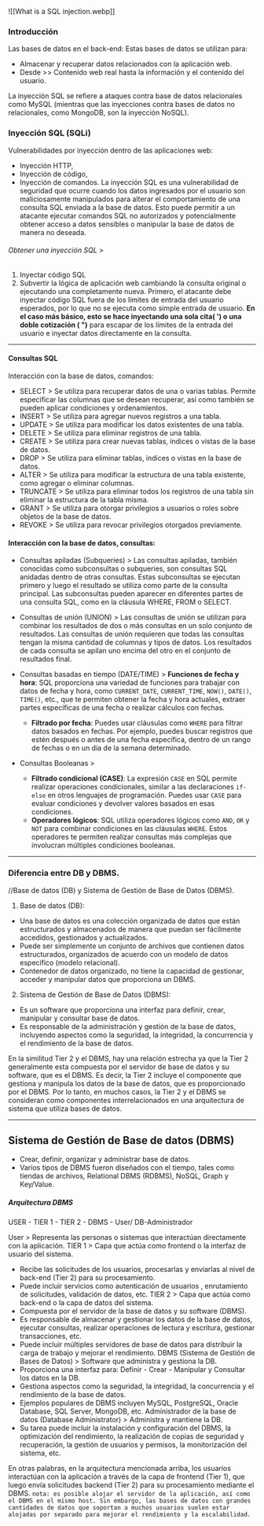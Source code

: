 ![[What is a SQL injection.webp]]
### Introducción 
Las bases de datos en el back-end: Estas bases de datos se utilizan para:
+ Almacenar y recuperar datos relacionados con la aplicación web.
+ Desde >> Contenido web real hasta la información y el contenido del usuario.

La inyección SQL se refiere a ataques contra base de datos relacionales como MySQL 
(mientras que las inyecciones contra bases de datos no relacionales, como MongoDB, son la inyección NoSQL).
### Inyección SQL (SQLi)

Vulnerabilidades por inyección dentro de las aplicaciones web:
+ Inyección HTTP,
+ Inyección de código,
+ Inyección de comandos.
La inyección SQL es una vulnerabilidad de seguridad que ocurre cuando los datos ingresados por el usuario son maliciosamente manipulados para alterar el comportamiento de una consulta SQL enviada a la base de datos. Esto puede permitir a un atacante ejecutar comandos SQL no autorizados y potencialmente obtener acceso a datos sensibles o manipular la base de datos de manera no deseada.
###### Obtener una inyección SQL >
1. Inyectar código SQL
2. Subvertir la lógica de aplicación web cambiando la consulta original o ejecutando una completamente nueva.
Primero, el atacante debe inyectar código SQL fuera de los límites de entrada del usuario esperados, por lo que no se ejecuta como simple entrada de usuario. **En el caso más básico, esto se hace inyectando una sola cita( ') o una doble cotización ( ")** para escapar de los límites de la entrada del usuario e inyectar datos directamente en la consulta.

----
#### Consultas SQL 
Interacción con la base de datos, comandos:
+ SELECT > Se utiliza para recuperar datos de una o varias tablas. Permite especificar las columnas que se desean recuperar, así como también se pueden aplicar condiciones y ordenamientos.
+ INSERT > Se utiliza para agregar nuevos registros a una tabla.
+ UPDATE > Se utiliza para modificar los datos existentes de una tabla.
+ DELETE > Se utiliza para eliminar registros de una tabla.
+ CREATE > Se utiliza para crear nuevas tablas, índices o vistas de la base de datos.
+ DROP > Se utiliza para eliminar tablas, índices o vistas en la base de datos.
+ ALTER > Se utiliza para modificar la estructura de una tabla existente, como agregar o eliminar columnas.
+ TRUNCATE > Se utiliza para eliminar todos los registros de una tabla sin eliminar la estructura de la tabla misma.
+ GRANT > Se utiliza para otorgar privilegios a usuarios o roles sobre objetos de la base de datos.
+ REVOKE > Se utiliza para revocar privilegios otorgados previamente.
#### Interacción con la base de datos, consultas:
+ Consultas apiladas (Subqueries) > Las consultas apiladas, también conocidas como subconsultas o subqueries, son consultas SQL anidadas dentro de otras consultas. Estas subconsultas se ejecutan primero y luego el resultado se utiliza como parte de la consulta principal. Las subconsultas pueden aparecer en diferentes partes de una consulta SQL, como en la cláusula WHERE, FROM o SELECT.

+ Consultas de unión (UNION) > Las consultas de unión se utilizan para combinar los resultados de dos o más consultas en un solo conjunto de resultados. Las consultas de unión requieren que todas las consultas tengan la misma cantidad de columnas y tipos de datos. Los resultados de cada consulta se apilan uno encima del otro en el conjunto de resultados final.

+ Consultas basadas en tiempo (DATE/TIME) >
 **Funciones de fecha y hora**: SQL proporciona una variedad de funciones para trabajar con datos de fecha y hora, como `CURRENT_DATE`, `CURRENT_TIME`, `NOW()`, `DATE()`, `TIME()`, etc., que te permiten obtener la fecha y hora actuales, extraer partes específicas de una fecha o realizar cálculos con fechas.
	- **Filtrado por fecha**: Puedes usar cláusulas como `WHERE` para filtrar datos basados en fechas. Por ejemplo, puedes buscar registros que estén después o antes de una fecha específica, dentro de un rango de fechas o en un día de la semana determinado.

+ Consultas Booleanas >
	- **Filtrado condicional (CASE)**: La expresión `CASE` en SQL permite realizar operaciones condicionales, similar a las declaraciones `if-else` en otros lenguajes de programación. Puedes usar `CASE` para evaluar condiciones y devolver valores basados en esas condiciones.
	- **Operadores lógicos**: SQL utiliza operadores lógicos como `AND`, `OR` y `NOT` para combinar condiciones en las cláusulas `WHERE`. Estos operadores te permiten realizar consultas más complejas que involucran múltiples condiciones booleanas.
---
### Diferencia entre DB y DBMS.
//Base de datos (DB) y Sistema de Gestión de Base de Datos (DBMS).
1. Base de datos (DB):
+ Una base de datos es una colección organizada de datos que están estructurados y almacenados de manera que puedan ser fácilmente accedidos, gestionados y actualizados.
+ Puede ser simplemente un conjunto de archivos que contienen datos estructurados, organizados de acuerdo con un modelo de datos específico (modelo relacional).
+ Contenedor de datos organizado, no tiene la capacidad de gestionar, acceder y manipular datos que proporciona un DBMS.
2. Sistema de Gestión de Base de Datos (DBMS):
+ Es un software que proporciona una interfaz para definir, crear, manipular y consultar base de datos.
+ Es responsable de la administración y gestión de la base de datos, incluyendo aspectos como la seguridad, la integridad, la concurrencia y el rendimiento de la base de datos. 

En la similitud Tier 2 y el DBMS, hay una relación estrecha ya que la Tier 2 generalmente esta compuesta por el servidor de base de datos y su software, que es el DBMS. Es decir, la Tier 2 incluye el componente que gestiona y manipula los datos de la base de datos, que es proporcionado por el DBMS. Por lo tanto, en muchos casos, la Tier 2 y el DBMS se consideran como componentes interrelacionados en una arquitectura de sistema que utiliza bases de datos.

---
## Sistema de Gestión de Base de datos (DBMS)
+ Crear, definir, organizar y administrar base de datos.
+ Varios tipos de DBMS fueron diseñados con el tiempo, tales como tiendas de archivos, Relational DBMS (RDBMS), NoSQL, Graph y Key/Value.

##### Arquitectura DBMS
USER - TIER 1 - TIER 2 - DBMS - User/ DB-Administrador

User > Representa las personas o sistemas que interactúan directamente con la aplicación.
TIER 1 > Capa que actúa como frontend o la interfaz de usuario del sistema. 
+ Recibe las solicitudes de los usuarios, procesarlas y enviarlas al nivel de back-end (Tier 2) para su procesamiento.
+ Puede incluir servicios como autenticación de usuarios , enrutamiento de solicitudes, validación de datos, etc.
TIER 2 > Capa que actúa como back-end o la capa de datos del sistema.
+ Compuesta por el servidor de la base de datos y su software (DBMS).
+ Es responsable de almacenar y gestionar los datos de la base de datos, ejecutar consultas, realizar operaciones de lectura y escritura, gestionar transacciones, etc.
+ Puede incluir múltiples servidores de base de datos para distribuir la carga de trabajo y mejorar el rendimiento.
DBMS (Sistema de Gestión de Bases de Datos) > Software que administra y gestiona la DB.
+ Proporciona una interfaz para: Definir - Crear - Manipular y Consultar los datos en la DB.
+ Gestiona aspectos como la seguridad, la integridad, la concurrencia y el rendimiento de la base de datos.
+ Ejemplos populares de DBMS incluyen MySQL, PostgreSQL, Oracle Database, SQL Server, MongoDB, etc.
Administrador de la base de datos (Database Administrator) > Administra y mantiene la DB.
+ Su tarea puede incluir la instalación y configuración del DBMS, la optimización del rendimiento, la realización de copias de seguridad y recuperación, la gestión de usuarios y permisos, la monitorización del sistema, etc.

En otras palabras, en la arquitectura mencionada arriba, los usuarios interactúan con la aplicación a través de la capa de frontend (Tier 1), que luego envía solicitudes backend (Tier 2) para su procesamiento mediante el DBMS.
`nota: es posible alojar el servidor de la aplicación, así como el DBMS en el mismo host. Sin embargo, las bases de datos con grandes cantidades de datos que soportan a muchos usuarios suelen estar alojadas por separado para mejorar el rendimiento y la escalabilidad.`
